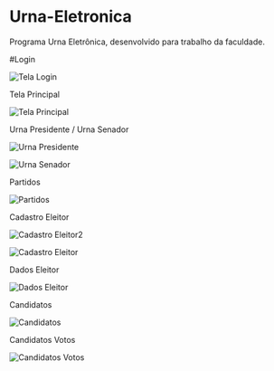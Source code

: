 # Urna-Eletronica
Programa Urna Eletrônica, desenvolvido para trabalho da faculdade.

#Login

![Tela Login](https://user-images.githubusercontent.com/49602892/78830923-28e48200-79bf-11ea-893a-9d8924e9d3b3.PNG)

Tela Principal

![Tela Principal](https://user-images.githubusercontent.com/49602892/78831161-8e387300-79bf-11ea-861e-ca7401477a97.PNG)

Urna Presidente / Urna Senador

![Urna Presidente](https://user-images.githubusercontent.com/49602892/78831294-c344c580-79bf-11ea-968a-8648164ab431.PNG)

![Urna Senador](https://user-images.githubusercontent.com/49602892/78831331-d22b7800-79bf-11ea-9e39-8dcc087c5d0b.PNG)

Partidos

![Partidos](https://user-images.githubusercontent.com/49602892/78831370-e7a0a200-79bf-11ea-827b-3d997f1aaa00.PNG)

Cadastro Eleitor

![Cadastro Eleitor2](https://user-images.githubusercontent.com/49602892/78831480-161e7d00-79c0-11ea-85f5-e6c4303c951b.PNG)

![Cadastro Eleitor](https://user-images.githubusercontent.com/49602892/78832001-eb80f400-79c0-11ea-8e9f-4262cceb08d3.PNG)

Dados Eleitor

![Dados Eleitor](https://user-images.githubusercontent.com/49602892/78832042-005d8780-79c1-11ea-9f68-87b0e0e222e3.PNG)

Candidatos

![Candidatos](https://user-images.githubusercontent.com/49602892/78832109-18350b80-79c1-11ea-948c-3f686c016ce1.PNG)

Candidatos Votos

![Candidatos Votos](https://user-images.githubusercontent.com/49602892/78832154-2b47db80-79c1-11ea-90fe-61e884c9ca9f.PNG)
